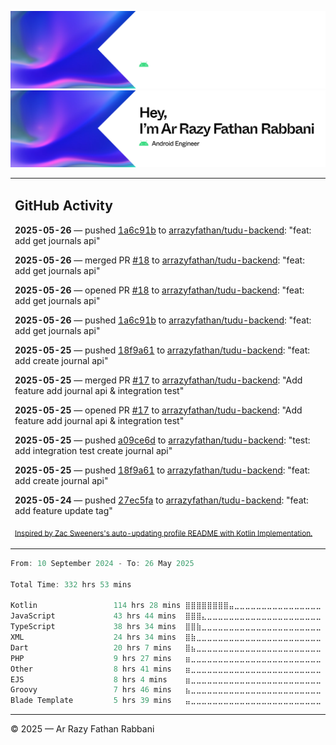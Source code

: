 ![Ar Razy Fathan Rabbani Banner](https://github.com/arrazyfathan/arrazyfathan/blob/main/media/banner-dark.png#gh-dark-mode-only)
![Ar Razy Fathan Rabbani Banner](https://github.com/arrazyfathan/arrazyfathan/blob/main/media/banner-light.png#gh-light-mode-only)

<table><tr><td valign="top" width="100%">    

## GitHub Activity

**2025-05-26** — pushed [1a6c91b](https://github.com/arrazyfathan/tudu-backend/commits/1a6c91ba3daf7986e19888a5960c28cd033cbf84) to [arrazyfathan/tudu-backend](https://github.com/arrazyfathan/tudu-backend): "feat: add get journals api"

**2025-05-26** — merged PR [#18](https://github.com/arrazyfathan/tudu-backend/pull/18) to [arrazyfathan/tudu-backend](https://github.com/arrazyfathan/tudu-backend): "feat: add get journals api"

**2025-05-26** — opened PR [#18](https://github.com/arrazyfathan/tudu-backend/pull/18) to [arrazyfathan/tudu-backend](https://github.com/arrazyfathan/tudu-backend): "feat: add get journals api"

**2025-05-26** — pushed [1a6c91b](https://github.com/arrazyfathan/tudu-backend/commits/1a6c91ba3daf7986e19888a5960c28cd033cbf84) to [arrazyfathan/tudu-backend](https://github.com/arrazyfathan/tudu-backend): "feat: add get journals api"

**2025-05-25** — pushed [18f9a61](https://github.com/arrazyfathan/tudu-backend/commits/18f9a612eba4933e6ae1500907ecf8709df2d279) to [arrazyfathan/tudu-backend](https://github.com/arrazyfathan/tudu-backend): "feat: add create journal api"

**2025-05-25** — merged PR [#17](https://github.com/arrazyfathan/tudu-backend/pull/17) to [arrazyfathan/tudu-backend](https://github.com/arrazyfathan/tudu-backend): "Add feature add journal api & integration test"

**2025-05-25** — opened PR [#17](https://github.com/arrazyfathan/tudu-backend/pull/17) to [arrazyfathan/tudu-backend](https://github.com/arrazyfathan/tudu-backend): "Add feature add journal api & integration test"

**2025-05-25** — pushed [a09ce6d](https://github.com/arrazyfathan/tudu-backend/commits/a09ce6d004e507e3f0b42183b818468a06a7e218) to [arrazyfathan/tudu-backend](https://github.com/arrazyfathan/tudu-backend): "test: add integration test create journal api"

**2025-05-25** — pushed [18f9a61](https://github.com/arrazyfathan/tudu-backend/commits/18f9a612eba4933e6ae1500907ecf8709df2d279) to [arrazyfathan/tudu-backend](https://github.com/arrazyfathan/tudu-backend): "feat: add create journal api"

**2025-05-24** — pushed [27ec5fa](https://github.com/arrazyfathan/tudu-backend/commits/27ec5facb36713c93258663854432d7217a2b773) to [arrazyfathan/tudu-backend](https://github.com/arrazyfathan/tudu-backend): "feat: add feature update tag"
                
<sub><a href="https://github.com/ZacSweers/ZacSweers/">Inspired by Zac Sweeners's auto-updating profile README with Kotlin Implementation.</a></sub>
</table>

<!--START_SECTION:waka-->

```kotlin
From: 10 September 2024 - To: 26 May 2025

Total Time: 332 hrs 53 mins

Kotlin                 114 hrs 28 mins ⣿⣿⣿⣿⣿⣿⣿⣿⣤⣀⣀⣀⣀⣀⣀⣀⣀⣀⣀⣀⣀⣀⣀⣀⣀   33.51 %
JavaScript             43 hrs 44 mins  ⣿⣿⣿⣄⣀⣀⣀⣀⣀⣀⣀⣀⣀⣀⣀⣀⣀⣀⣀⣀⣀⣀⣀⣀⣀   12.81 %
TypeScript             38 hrs 34 mins  ⣿⣿⣷⣀⣀⣀⣀⣀⣀⣀⣀⣀⣀⣀⣀⣀⣀⣀⣀⣀⣀⣀⣀⣀⣀   11.30 %
XML                    24 hrs 34 mins  ⣿⣷⣀⣀⣀⣀⣀⣀⣀⣀⣀⣀⣀⣀⣀⣀⣀⣀⣀⣀⣀⣀⣀⣀⣀   07.20 %
Dart                   20 hrs 7 mins   ⣿⣦⣀⣀⣀⣀⣀⣀⣀⣀⣀⣀⣀⣀⣀⣀⣀⣀⣀⣀⣀⣀⣀⣀⣀   05.89 %
PHP                    9 hrs 27 mins   ⣶⣀⣀⣀⣀⣀⣀⣀⣀⣀⣀⣀⣀⣀⣀⣀⣀⣀⣀⣀⣀⣀⣀⣀⣀   02.77 %
Other                  8 hrs 41 mins   ⣶⣀⣀⣀⣀⣀⣀⣀⣀⣀⣀⣀⣀⣀⣀⣀⣀⣀⣀⣀⣀⣀⣀⣀⣀   02.55 %
EJS                    8 hrs 4 mins    ⣶⣀⣀⣀⣀⣀⣀⣀⣀⣀⣀⣀⣀⣀⣀⣀⣀⣀⣀⣀⣀⣀⣀⣀⣀   02.37 %
Groovy                 7 hrs 46 mins   ⣦⣀⣀⣀⣀⣀⣀⣀⣀⣀⣀⣀⣀⣀⣀⣀⣀⣀⣀⣀⣀⣀⣀⣀⣀   02.28 %
Blade Template         5 hrs 39 mins   ⣤⣀⣀⣀⣀⣀⣀⣀⣀⣀⣀⣀⣀⣀⣀⣀⣀⣀⣀⣀⣀⣀⣀⣀⣀   01.66 %
```

<!--END_SECTION:waka-->

---
© 2025 — Ar Razy Fathan Rabbani